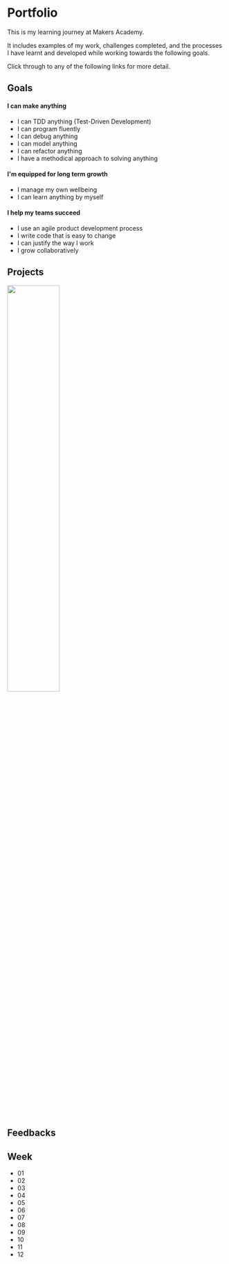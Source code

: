 # Portfolio
This is my learning journey at Makers Academy.

It includes examples of my work, challenges completed, and the processes I have learnt and developed while working towards the following goals.

Click through to any of the following links for more detail.

## Goals
#### I can make anything
- I can TDD anything (Test-Driven Development)
- I can program fluently
- I can debug anything
- I can model anything
- I can refactor anything
- I have a methodical approach to solving anything

#### I'm equipped for long term growth
- I manage my own wellbeing
- I can learn anything by myself

#### I help my teams succeed
- I use an agile product development process
- I write code that is easy to change
- I can justify the way I work
- I grow collaboratively

## Projects
<a href="https://github.com/xavierloos/boris-bikes" target="_blank">
    <img height="aut0" width="49%" src="https://github-readme-stats.vercel.app/api/pin/?username=xavierloos&repo=boris-bikes" />
  </a>

## Feedbacks

## Week
- 01
- 02
- 03
- 04
- 05
- 06
- 07
- 08
- 09
- 10
- 11
- 12

